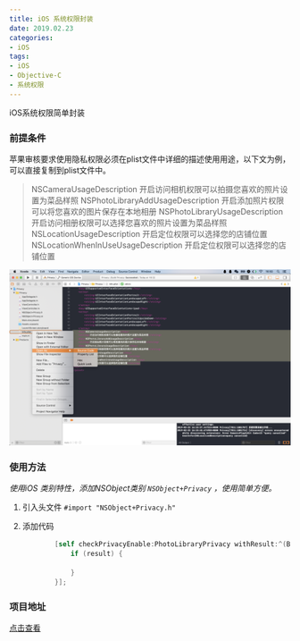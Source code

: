 ```yaml
---
title: iOS 系统权限封装
date: 2019.02.23
categories: 
- iOS
tags:
- iOS
- Objective-C
- 系统权限
---
```


iOS系统权限简单封装

### 前提条件

苹果审核要求使用隐私权限必须在plist文件中详细的描述使用用途，以下文为例，可以直接复制到plist文件中。

> 	<key>NSCameraUsageDescription</key>
> 	<string>开启访问相机权限可以拍摄您喜欢的照片设置为菜品样照</string>
> 	<key>NSPhotoLibraryAddUsageDescription</key>
> 	<string>开启添加照片权限可以将您喜欢的图片保存在本地相册</string>
> 	<key>NSPhotoLibraryUsageDescription</key>
> 	<string>开启访问相册权限可以选择您喜欢的照片设置为菜品样照</string>
> 	<key>NSLocationUsageDescription</key>
> 	<string>开启定位权限可以选择您的店铺位置</string>
> 	<key>NSLocationWhenInUseUsageDescription</key>
> 	<string>开启定位权限可以选择您的店铺位置</string>

![image-20190223165039223](https://github.com/dusmit/Privacy/blob/master/image-20190223165039223.png)

### 使用方法

*使用iOS 类别特性，添加NSObject类别 `NSObject+Privacy` ，使用简单方便。*

1. 引入头文件 `#import "NSObject+Privacy.h"`

2. 添加代码

   ```objective-c
           [self checkPrivacyEnable:PhotoLibraryPrivacy withResult:^(BOOL result) {
               if (result) {
   
               }
           }];
   ```

### 项目地址

[点击查看](https://github.com/dusmit/Privacy)















